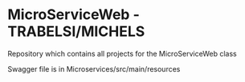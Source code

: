 # MicroServiceWeb - TRABELSI/MICHELS

Repository which contains all projects for the MicroServiceWeb class

Swagger file is in Microservices/src/main/resources
